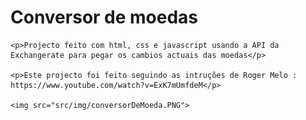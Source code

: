 # Conversor de moedas

    <p>Projecto feito com html, css e javascript usando a API da Exchangerate para pegar os cambios actuais das moedas</p>

    <p>Este projecto foi feito seguindo as intruções de Roger Melo : https://www.youtube.com/watch?v=ExK7mUmfdeM</p>

    <img src="src/img/conversorDeMoeda.PNG">

